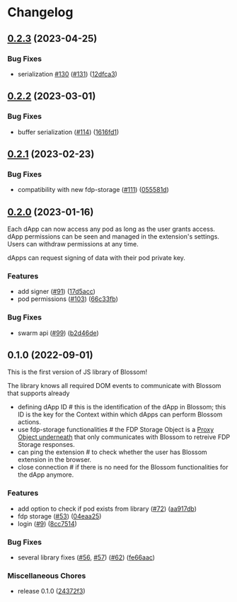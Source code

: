 # Changelog

## [0.2.3](https://github.com/fairDataSociety/blossom/compare/blossom-lib-v0.2.2...blossom-lib-v0.2.3) (2023-04-25)


### Bug Fixes

* serialization [#130](https://github.com/fairDataSociety/blossom/issues/130) ([#131](https://github.com/fairDataSociety/blossom/issues/131)) ([12dfca3](https://github.com/fairDataSociety/blossom/commit/12dfca3b8176f3ba3bacfe28a4bd61fb22715550))

## [0.2.2](https://github.com/fairDataSociety/blossom/compare/blossom-lib-v0.2.1...blossom-lib-v0.2.2) (2023-03-01)


### Bug Fixes

* buffer serialization ([#114](https://github.com/fairDataSociety/blossom/issues/114)) ([1616fd1](https://github.com/fairDataSociety/blossom/commit/1616fd1a06ed8fdb2bd44f4eabd8d8357fe437d7))

## [0.2.1](https://github.com/fairDataSociety/blossom/compare/blossom-lib-v0.2.0...blossom-lib-v0.2.1) (2023-02-23)


### Bug Fixes

* compatibility with new fdp-storage ([#111](https://github.com/fairDataSociety/blossom/issues/111)) ([055581d](https://github.com/fairDataSociety/blossom/commit/055581dff51ba8b5a15bc758b73faa23c6f3efa5))

## [0.2.0](https://github.com/fairDataSociety/blossom/compare/blossom-lib-v0.1.0...blossom-lib-v0.2.0) (2023-01-16)

Each dApp can now access any pod as long as the user grants access. dApp permissions can be seen and managed
in the extension's settings. Users can withdraw permissions at any time.

dApps can request signing of data with their pod private key.

### Features

- add signer ([#91](https://github.com/fairDataSociety/blossom/issues/91))
  ([17d5acc](https://github.com/fairDataSociety/blossom/commit/17d5acc20755756a127258e3166948241ff80f2d))
- pod permissions ([#103](https://github.com/fairDataSociety/blossom/issues/103))
  ([66c33fb](https://github.com/fairDataSociety/blossom/commit/66c33fbe872159e88a20a8b8c1bf5d0c089acd34))

### Bug Fixes

- swarm api ([#99](https://github.com/fairDataSociety/blossom/issues/99))
  ([b2d46de](https://github.com/fairDataSociety/blossom/commit/b2d46dea9b1186d170661b9e926a59fc81f308fd))

## 0.1.0 (2022-09-01)

This is the first version of JS library of Blossom!

The library knows all required DOM events to communicate with Blossom that supports already

- defining dApp ID # this is the identification of the dApp in Blossom; this ID is the key for the Context
  within which dApps can perform Blossom actions.
- use fdp-storage functionalities # the FDP Storage Object is a
  [Proxy Object underneath](https://github.com/fairDataSociety/blossom/issues/19) that only communicates with
  Blossom to retreive FDP Storage responses.
- can ping the extension # to check whether the user has Blossom extension in the browser.
- close connection # if there is no need for the Blossom functionalities for the dApp anymore.

### Features

- add option to check if pod exists from library ([#72](https://github.com/fairDataSociety/blossom/issues/72))
  ([aa917db](https://github.com/fairDataSociety/blossom/commit/aa917db701cbf6f4d7771d7cc7adbf014790a479))
- fdp storage ([#53](https://github.com/fairDataSociety/blossom/issues/53))
  ([04eaa25](https://github.com/fairDataSociety/blossom/commit/04eaa250ed2823067001f8a923d3db74c10f426d))
- login ([#9](https://github.com/fairDataSociety/blossom/issues/9))
  ([8cc7514](https://github.com/fairDataSociety/blossom/commit/8cc75140e38bc341d2c6edaa7bf4203500d35e22))

### Bug Fixes

- several library fixes ([#56](https://github.com/fairDataSociety/blossom/issues/56),
  [#57](https://github.com/fairDataSociety/blossom/issues/57))
  ([#62](https://github.com/fairDataSociety/blossom/issues/62))
  ([fe66aac](https://github.com/fairDataSociety/blossom/commit/fe66aac75528684017fd7e74a735af5011d07f91))

### Miscellaneous Chores

- release 0.1.0
  ([24372f3](https://github.com/fairDataSociety/blossom/commit/24372f31cf9237902129ca9ed2e0588423e0cb9e))
